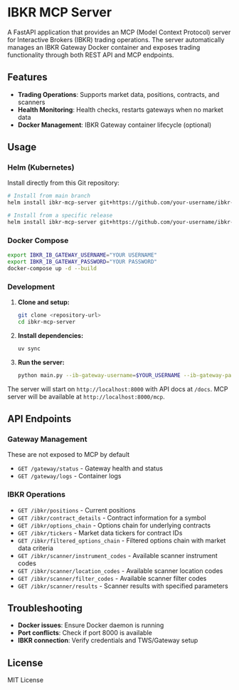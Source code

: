 # IBKR MCP Server

A FastAPI application that provides an MCP (Model Context Protocol) server for Interactive Brokers (IBKR) trading operations. The server automatically manages an IBKR Gateway Docker container and exposes trading functionality through both REST API and MCP endpoints.

## Features

- **Trading Operations**: Supports market data, positions, contracts, and scanners
- **Health Monitoring**: Health checks, restarts gateways when no market data
- **Docker Management**: IBKR Gateway container lifecycle (optional)

## Usage

### Helm (Kubernetes)

Install directly from this Git repository:

```bash
# Install from main branch
helm install ibkr-mcp-server git+https://github.com/your-username/ibkr-mcp-server@main?path=chart

# Install from a specific release
helm install ibkr-mcp-server git+https://github.com/your-username/ibkr-mcp-server@v1.0.0?path=chart
```

### Docker Compose

```bash
export IBKR_IB_GATEWAY_USERNAME="YOUR USERNAME"
export IBKR_IB_GATEWAY_PASSWORD="YOUR PASSWORD"
docker-compose up -d --build
```


### Development

1. **Clone and setup:**
   ```bash
   git clone <repository-url>
   cd ibkr-mcp-server
   ```

2. **Install dependencies:**
   ```bash
   uv sync
   ```

3. **Run the server:**
   ```bash
   python main.py --ib-gateway-username=$YOUR_USERNAME --ib-gateway-password=$YOUR_PASSWORD
   ```

The server will start on `http://localhost:8000` with API docs at `/docs`. MCP server will be available at `http://localhost:8000/mcp`.

## API Endpoints

### Gateway Management
These are not exposed to MCP by default
- `GET /gateway/status` - Gateway health and status
- `GET /gateway/logs` - Container logs

### IBKR Operations
- `GET /ibkr/positions` - Current positions
- `GET /ibkr/contract_details` - Contract information for a symbol
- `GET /ibkr/options_chain` - Options chain for underlying contracts
- `GET /ibkr/tickers` - Market data tickers for contract IDs
- `GET /ibkr/filtered_options_chain` - Filtered options chain with market data criteria
- `GET /ibkr/scanner/instrument_codes` - Available scanner instrument codes
- `GET /ibkr/scanner/location_codes` - Available scanner location codes
- `GET /ibkr/scanner/filter_codes` - Available scanner filter codes
- `GET /ibkr/scanner/results` - Scanner results with specified parameters

## Troubleshooting

- **Docker issues**: Ensure Docker daemon is running
- **Port conflicts**: Check if port 8000 is available
- **IBKR connection**: Verify credentials and TWS/Gateway setup

## License

MIT License
